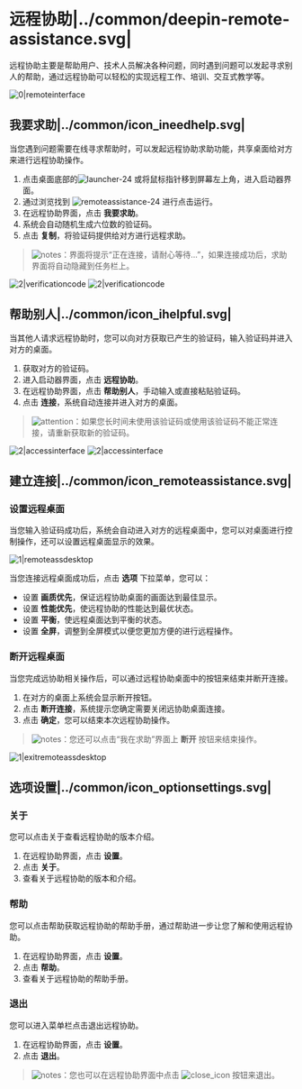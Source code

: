 # 远程协助|../common/deepin-remote-assistance.svg|

远程协助主要是帮助用户、技术人员解决各种问题，同时遇到问题可以发起寻求别人的帮助，通过远程协助可以轻松的实现远程工作、培训、交互式教学等。

![0|remoteinterface](png/remoteinterface.png)

## 我要求助|../common/icon_ineedhelp.svg|

当您遇到问题需要在线寻求帮助时，可以发起远程协助求助功能，共享桌面给对方来进行远程协助操作。

1. 点击桌面底部的![launcher-24](icon/launcher-24.svg) 或将鼠标指针移到屏幕左上角，进入启动器界面。
2. 通过浏览找到 ![remoteassistance-24](icon/remoteassistance-24.svg) 进行点击运行。
3. 在远程协助界面，点击 **我要求助**。
4. 系统会自动随机生成六位数的验证码。
5. 点击 **复制**，将验证码提供给对方进行远程求助。

> ![notes](icon/notes.svg)：界面将提示“正在连接，请耐心等待...”，如果连接成功后，求助界面将自动隐藏到任务栏上。

![2|verificationcode](png/verificationcode1.png)
![2|verificationcode](png/verificationcode2.png)

## 帮助别人|../common/icon_ihelpful.svg|

当其他人请求远程协助时，您可以向对方获取已产生的验证码，输入验证码并进入对方的桌面。

1. 获取对方的验证码。
2. 进入启动器界面，点击 **远程协助**。
3. 在远程协助界面，点击 **帮助别人**，手动输入或直接粘贴验证码。
4. 点击 **连接**，系统自动连接并进入对方的桌面。

> ![attention](icon/attention.svg)：如果您长时间未使用该验证码或使用该验证码不能正常连接，请重新获取新的验证码。

![2|accessinterface](png/accessinterface1.png)
![2|accessinterface](png/accessinterface2.png)

## 建立连接|../common/icon_remoteassistance.svg|

### 设置远程桌面

当您输入验证码成功后，系统会自动进入对方的远程桌面中，您可以对桌面进行控制操作，还可以设置远程桌面显示的效果。

![1|remoteassdesktop](png/remoteassdesktop.jpg)

当您连接远程桌面成功后，点击 **选项** 下拉菜单，您可以：
- 设置 **画质优先**，保证远程协助桌面的画面达到最佳显示。
- 设置 **性能优先**，使远程协助的性能达到最优状态。
- 设置 **平衡**，使远程桌面达到平衡的状态。
- 设置 **全屏**，调整到全屏模式以便您更加方便的进行远程操作。

### 断开远程桌面

当您完成远协助相关操作后，可以通过远程协助桌面中的按钮来结束并断开连接。

1. 在对方的桌面上系统会显示断开按钮。
2. 点击 **断开连接**，系统提示您确定需要关闭远协助桌面连接。
3. 点击 **确定**，您可以结束本次远程协助操作。

> ![notes](icon/notes.svg)：您还可以点击“我在求助”界面上 **断开** 按钮来结束操作。

![1|exitremoteassdesktop](png/exitremoteassdesktop.png)

## 选项设置|../common/icon_optionsettings.svg|

### 关于

您可以点击关于查看远程协助的版本介绍。

1. 在远程协助界面，点击 **设置**。
2. 点击 **关于**。
3. 查看关于远程协助的版本和介绍。

### 帮助

您可以点击帮助获取远程协助的帮助手册，通过帮助进一步让您了解和使用远程协助。

1. 在远程协助界面，点击 **设置**。
2. 点击 **帮助**。
3. 查看关于远程协助的帮助手册。

### 退出

您可以进入菜单栏点击退出远程协助。

1. 在远程协助界面，点击 **设置**。
2. 点击 **退出**。

> ![notes](icon/notes.svg)：您也可以在远程协助界面中点击 ![close_icon](icon/close_icon.svg) 按钮来退出。